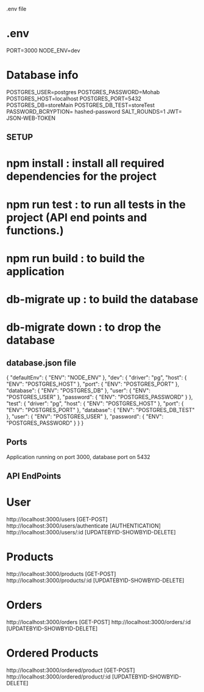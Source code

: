 .env file

# .env

PORT=3000
NODE_ENV=dev

# Database info

POSTGRES_USER=postgres
POSTGRES_PASSWORD=Mohab
POSTGRES_HOST=localhost
POSTGRES_PORT=5432
POSTGRES_DB=storeMain
POSTGRES_DB_TEST=storeTest
PASSWORD_BCRYPTION= hashed-password
SALT_ROUNDS=1
JWT= JSON-WEB-TOKEN

## SETUP

# npm install : install all required dependencies for the project

# npm run test : to run all tests in the project (API end points and functions.)

# npm run build : to build the application

# db-migrate up : to build the database

# db-migrate down : to drop the database

## database.json file

{
"defaultEnv": { "ENV": "NODE_ENV" },
"dev": {
"driver": "pg",
"host": { "ENV": "POSTGRES_HOST" },
"port": { "ENV": "POSTGRES_PORT" },
"database": { "ENV": "POSTGRES_DB" },
"user": { "ENV": "POSTGRES_USER" },
"password": { "ENV": "POSTGRES_PASSWORD" }
},
"test": {
"driver": "pg",
"host": { "ENV": "POSTGRES_HOST" },
"port": { "ENV": "POSTGRES_PORT" },
"database": { "ENV": "POSTGRES_DB_TEST" },
"user": { "ENV": "POSTGRES_USER" },
"password": { "ENV": "POSTGRES_PASSWORD" }
}
}

## Ports

Application running on port 3000, database port on 5432

## API EndPoints

# User

http://localhost:3000/users [GET-POST]
http://localhost:3000/users/authenticate [AUTHENTICATION]
http://localhost:3000/users/:id [UPDATEBYID-SHOWBYID-DELETE]

# Products

http://localhost:3000/products [GET-POST]
http://localhost:3000/products/:id [UPDATEBYID-SHOWBYID-DELETE]

# Orders

http://localhost:3000/orders [GET-POST]
http://localhost:3000/orders/:id [UPDATEBYID-SHOWBYID-DELETE]

# Ordered Products

http://localhost:3000/ordered/product [GET-POST]
http://localhost:3000/ordered/product/:id [UPDATEBYID-SHOWBYID-DELETE]
